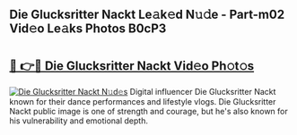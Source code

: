 ## Die Glucksritter Nackt Le𝚊k𝚎d N𝚞𝚍e - Part-m02 Vid𝚎o Le𝚊ks Photos B0cP3

# <h2><a href="http://fb60oq.evod.top/?m=Die+Glucksritter+Nackt">🔗 👉🔴 Die Glucksritter Nackt Vid𝚎o Ph𝚘t𝚘s</a></h2>

[![Die Glucksritter Nackt N𝚞d𝚎s](https://i.imgur.com/8V9OHl7.gif)](http://fb60oq.evod.top/?m=Die+Glucksritter+Nackt)
Digital influencer Die Glucksritter Nackt known for their dance performances and lifestyle vlogs. Die Glucksritter Nackt public image is one of strength and courage, but he's also known for his vulnerability and emotional depth. 
